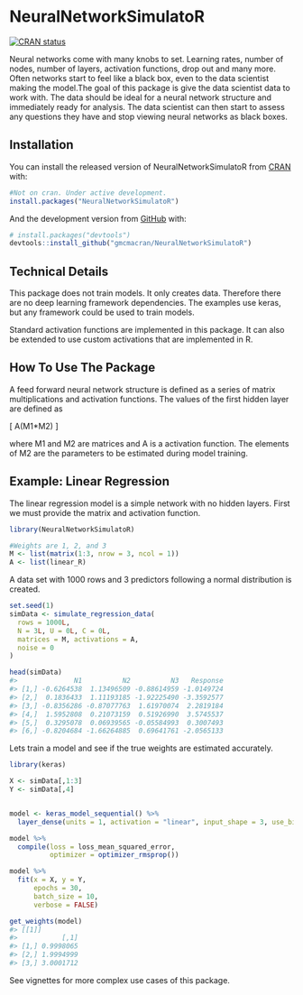 
<!-- README.md is generated from README.Rmd. Please edit that file -->

# NeuralNetworkSimulatoR

<!-- badges: start -->

[![CRAN
status](https://www.r-pkg.org/badges/version/NeuralNetworkSimulatoR)](https://cran.r-project.org/package=NeuralNetworkSimulatoR)
<!-- badges: end -->

Neural networks come with many knobs to set. Learning rates, number of
nodes, number of layers, activation functions, drop out and many more.
Often networks start to feel like a black box, even to the data
scientist making the model.The goal of this package is give the data
scientist data to work with. The data should be ideal for a neural
network structure and immediately ready for analysis. The data scientist
can then start to assess any questions they have and stop viewing neural
networks as black boxes.

## Installation

You can install the released version of NeuralNetworkSimulatoR from
[CRAN](https://CRAN.R-project.org) with:

``` r
#Not on cran. Under active development.
install.packages("NeuralNetworkSimulatoR")
```

And the development version from [GitHub](https://github.com/) with:

``` r
# install.packages("devtools")
devtools::install_github("gmcmacran/NeuralNetworkSimulatoR")
```

## Technical Details

This package does not train models. It only creates data. Therefore
there are no deep learning framework dependencies. The examples use
keras, but any framework could be used to train models.

Standard activation functions are implemented in this package. It can
also be extended to use custom activations that are implemented in R.

## How To Use The Package

A feed forward neural network structure is defined as a series of matrix
multiplications and activation functions. The values of the first hidden
layer are defined as

\[
A(M1*M2)
\]

where M1 and M2 are matrices and A is a activation function. The
elements of M2 are the parameters to be estimated during model training.

## Example: Linear Regression

The linear regression model is a simple network with no hidden layers.
First we must provide the matrix and activation function.

``` r
library(NeuralNetworkSimulatoR)

#Weights are 1, 2, and 3
M <- list(matrix(1:3, nrow = 3, ncol = 1))
A <- list(linear_R)
```

A data set with 1000 rows and 3 predictors following a normal
distribution is created.

``` r
set.seed(1)
simData <- simulate_regression_data(
  rows = 1000L,
  N = 3L, U = 0L, C = 0L,
  matrices = M, activations = A,
  noise = 0
)

head(simData)
#>              N1          N2          N3   Response
#> [1,] -0.6264538  1.13496509 -0.88614959 -1.0149724
#> [2,]  0.1836433  1.11193185 -1.92225490 -3.3592577
#> [3,] -0.8356286 -0.87077763  1.61970074  2.2819184
#> [4,]  1.5952808  0.21073159  0.51926990  3.5745537
#> [5,]  0.3295078  0.06939565 -0.05584993  0.3007493
#> [6,] -0.8204684 -1.66264885  0.69641761 -2.0565133
```

Lets train a model and see if the true weights are estimated accurately.

``` r
library(keras)

X <- simData[,1:3]
Y <- simData[,4]


model <- keras_model_sequential() %>%
  layer_dense(units = 1, activation = "linear", input_shape = 3, use_bias = FALSE, kernel_initializer = initializer_constant(value = 1))

model %>%
  compile(loss = loss_mean_squared_error,
          optimizer = optimizer_rmsprop())

model %>%
  fit(x = X, y = Y,
      epochs = 30,
      batch_size = 10,
      verbose = FALSE)

get_weights(model)
#> [[1]]
#>           [,1]
#> [1,] 0.9998065
#> [2,] 1.9994999
#> [3,] 3.0001712
```

See vignettes for more complex use cases of this package.
